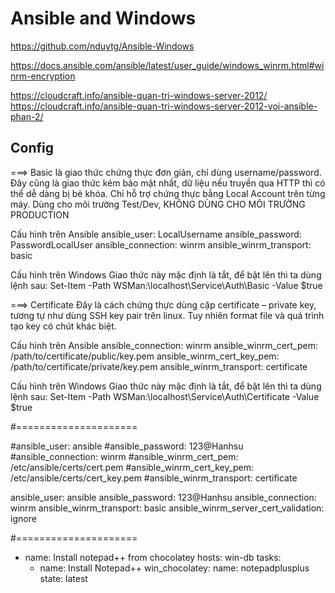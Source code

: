 # Ansible and Windows

https://github.com/nduytg/Ansible-Windows

https://docs.ansible.com/ansible/latest/user_guide/windows_winrm.html#winrm-encryption

https://cloudcraft.info/ansible-quan-tri-windows-server-2012/
https://cloudcraft.info/ansible-quan-tri-windows-server-2012-voi-ansible-phan-2/


Config
---

===> Basic
là giao thức chứng thực đơn giản, chỉ dùng username/password. Đây cũng là giao thức kém bảo mật nhất, dữ liệu nếu truyền qua HTTP thì có thể dễ dàng bị bẻ khóa. Chỉ hỗ trợ chứng thực bằng Local Account trên từng máy. Dùng cho môi trường Test/Dev, KHÔNG DÙNG CHO MÔI TRƯỜNG PRODUCTION

Cấu hình trên Ansible
	ansible_user: LocalUsername
	ansible_password: PasswordLocalUser
	ansible_connection: winrm
	ansible_winrm_transport: basic

Cấu hình trên Windows
Giao thức này mặc định là tắt, để bật lên thì ta dùng lệnh sau:
	Set-Item -Path WSMan:\localhost\Service\Auth\Basic -Value $true


===> Certificate
Đây là cách chứng thực dùng cặp certificate – private key, tương tự như dùng SSH key pair trên linux. Tuy nhiên format file và quá trình tạo key có chút khác biệt.

Cấu hình trên Ansible
	ansible_connection: winrm
	ansible_winrm_cert_pem: /path/to/certificate/public/key.pem
	ansible_winrm_cert_key_pem: /path/to/certificate/private/key.pem
	ansible_winrm_transport: certificate

Cấu hình trên Windows
Giao thức này mặc định là tắt, để bật lên thì ta dùng lệnh sau:
	Set-Item -Path WSMan:\localhost\Service\Auth\Certificate -Value $true



#=====================

#ansible_user: ansible
#ansible_password: 123@Hanhsu
#ansible_connection: winrm
#ansible_winrm_cert_pem: /etc/ansible/certs/cert.pem
#ansible_winrm_cert_key_pem: /etc/ansible/certs/cert_key.pem
#ansible_winrm_transport: certificate


ansible_user: ansible
ansible_password: 123@Hanhsu
ansible_connection: winrm
ansible_winrm_transport: basic
ansible_winrm_server_cert_validation: ignore


#=====================
- name: Install  notepad++ from chocolatey
  hosts: win-db
  tasks:
    - name: Install Notepad++
      win_chocolatey:
        name: notepadplusplus
        state: latest
